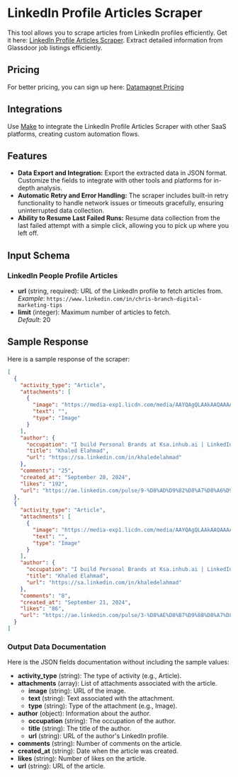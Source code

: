 # LinkedIn Profile Articles Scraper

This tool allows you to scrape articles from LinkedIn profiles efficiently. Get it here: [LinkedIn Profile Articles Scraper](https://apify.com/pratikdani/linkedin-people-profile-articles). Extract detailed information from Glassdoor job listings efficiently.

## Pricing

For better pricing, you can sign up here: [Datamagnet Pricing](https://datamagnet.co)

## Integrations

Use [Make](https://www.make.com/en/register) to integrate the LinkedIn Profile Articles Scraper with other SaaS platforms, creating custom automation flows.

## Features

- **Data Export and Integration:** Export the extracted data in JSON format. Customize the fields to integrate with other tools and platforms for in-depth analysis.
- **Automatic Retry and Error Handling:** The scraper includes built-in retry functionality to handle network issues or timeouts gracefully, ensuring uninterrupted data collection.
- **Ability to Resume Last Failed Runs:** Resume data collection from the last failed attempt with a simple click, allowing you to pick up where you left off.

## Input Schema

### LinkedIn People Profile Articles

- **url** (string, required): URL of the LinkedIn profile to fetch articles from.  
  _Example_: `https://www.linkedin.com/in/chris-branch-digital-marketing-tips`
- **limit** (integer): Maximum number of articles to fetch.  
  _Default_: 20

## Sample Response

Here is a sample response of the scraper:

```json
[
  {
    "activity_type": "Article",
    "attachments": [
      {
        "image": "https://media-exp1.licdn.com/media/AAYQAgQLAAkAAQAAAAAAAA196XghfnplQFCx7y__C0e55w.png",
        "text": "",
        "type": "Image"
      }
    ],
    "author": {
      "occupation": "I build Personal Brands at Ksa.inhub.ai | LinkedIn Profile Optimization | 🎙 TEDx Speaker + 📘 Educator + ✍️ Author | Former DMD @Prime Ministry / SMM @Zain Jordan | Follow + 🔔",
      "title": "Khaled Elahmad",
      "url": "https://sa.linkedin.com/in/khaledelahmad"
    },
    "comments": "25",
    "created_at": "September 28, 2024",
    "likes": "192",
    "url": "https://ae.linkedin.com/pulse/9-%D8%AD%D9%82%D8%A7%D8%A6%D9%82-%D9%82%D8%A7%D8%B3%D9%8A%D8%A9-%D8%B9%D9%86-%D8%A7%D9%84%D8%AD%D9%8A%D8%A7%D8%A9-%D8%A7%D9%84%D9%85%D9%87%D9%86%D9%8A%D8%A9-%D8%AA%D8%AF%D9%81%D8%B9%D9%83-%D9%84%D9%84%D8%AA%D9%81%D9%83%D9%8A%D8%B1-%D9%81%D9%8A-%D9%85%D8%B3%D8%AA%D9%82%D8%A8%D9%84%D9%83-elahmad-sbm7f"
  },
  {
    "activity_type": "Article",
    "attachments": [
      {
        "image": "https://media-exp1.licdn.com/media/AAYQAgQLAAkAAQAAAAAAAA196XghfnplQFCx7y__C0e55w.png",
        "text": "",
        "type": "Image"
      }
    ],
    "author": {
      "occupation": "I build Personal Brands at Ksa.inhub.ai | LinkedIn Profile Optimization | 🎙 TEDx Speaker + 📘 Educator + ✍️ Author | Former DMD @Prime Ministry / SMM @Zain Jordan | Follow + 🔔",
      "title": "Khaled Elahmad",
      "url": "https://sa.linkedin.com/in/khaledelahmad"
    },
    "comments": "8",
    "created_at": "September 21, 2024",
    "likes": "86",
    "url": "https://ae.linkedin.com/pulse/3-%D8%AE%D8%B7%D9%88%D8%A7%D8%AA-%D9%84%D8%AA%D8%A8%D8%AF%D8%A3-%D9%81%D9%8A-%D8%AA%D9%82%D8%AF%D9%8A%D9%85-%D8%A7%D9%84%D8%AE%D8%AF%D9%85%D8%A7%D8%AA-%D8%B9%D9%84%D9%89-%D9%84%D9%8A%D9%86%D9%83%D8%AF%D8%A5%D9%86-%D9%88%D8%A7%D9%84%D8%AA%D8%B3%D9%88%D9%8A%D9%82-%D9%84%D9%85%D9%87%D8%A7%D8%B1%D8%A7%D8%AA%D9%83-elahmad-fdzqf"
  }
]
```

### Output Data Documentation

Here is the JSON fields documentation without including the sample values:

- **activity_type** (string): The type of activity (e.g., Article).
- **attachments** (array): List of attachments associated with the article.
  - **image** (string): URL of the image.
  - **text** (string): Text associated with the attachment.
  - **type** (string): Type of the attachment (e.g., Image).
- **author** (object): Information about the author.
  - **occupation** (string): The occupation of the author.
  - **title** (string): The title of the author.
  - **url** (string): URL of the author's LinkedIn profile.
- **comments** (string): Number of comments on the article.
- **created_at** (string): Date when the article was created.
- **likes** (string): Number of likes on the article.
- **url** (string): URL of the article.

